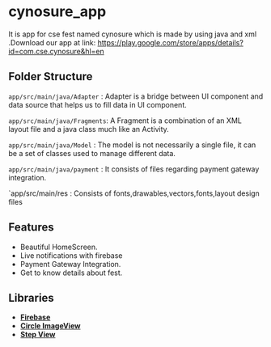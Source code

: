 # cynosure_app

It is app for cse fest named cynosure which is made by using java and xml .Download our app at link: https://play.google.com/store/apps/details?id=com.cse.cynosure&hl=en

## Folder Structure

 `app/src/main/java/Adapter` : Adapter is a bridge between UI component and data source that helps us to fill data in UI component.
 
 `app/src/main/java/Fragments`: A Fragment is a combination of an XML layout file and a java class much like an Activity.
 
 `app/src/main/java/Model` : The model is not necessarily a single file, it can be a set of classes used to manage different data.
 
 `app/src/main/java/payment` : It consists of files regarding payment gateway integration.
 
 `app/src/main/res : Consists of fonts,drawables,vectors,fonts,layout design files
 
## Features
 - Beautiful HomeScreen.
 - Live notifications with firebase
 - Payment Gateway Integration.
 - Get to know details about fest.
 
 
## Libraries 
  <p>
  <ul>
  <li>
       <a href="https://firebase.google.com/docs/android/setup"><b>Firebase</b></a>
  </li>
     <li>
        <a href="https://github.com/hdodenhof/CircleImageView"><b>Circle ImageView</b></a>    
   </li>
   </li>
     <li>
        <a href="https://github.com/shuhart/StepView"><b>Step View</b></a>    
   </li>
    
  </ul>
  </p>
 

